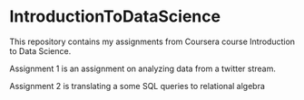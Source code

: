 IntroductionToDataScience
=========================

This repository contains my assignments from Coursera course Introduction to Data Science.

Assignment 1 is an assignment on analyzing data from a twitter stream.

Assignment 2 is translating a some SQL queries to relational algebra


<TODO> 
